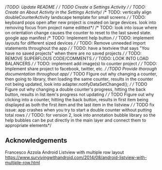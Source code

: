 /*TODO: Update README */
/* TODO Create a Settings Activity */
/* TODO: Create an About Activity in the Settings Activity*/
/* TODO: vertically align doubleCounterActivity landscape template for small screens */
/* TODO: keyboard pops open after new project is created on large devices. look into removing focus from project name edittext*/
/* TODO: look into issue where on orientation change causes the counter to reset to the last saved state. google app manifest 
/* TODO: Implement help button */
    /* TODO: implement layouts for different sized devices */
    /* TODO: Remove unneeded import statements throughout the app */
    /* TODO: have a textview that says "You have no saved projects" when there are no saved projects */
    /* TODO: REMOVE SUPERFLOUS CODE/COMMENTS */
    /* TODO: LOOK INTO LOAD BALANCERS */
    /* TODO: implement add image(s) to counter project */
    /* TODO: Implement share project to facebook, twitter, etc. */
    /*TODO Provide thorough documentation throughout app*/
    /* TODO FIgure out why changing a counter, then going to library, then loading the same counter, results in the counter not being updated, look into adapter.notifyDataSetChanged(); */
    /* TODO Figure out why changing a double counter's progress, hitting the back button, results in list item's progress not updating */
    /* TODO Figure out why clicking into a counter, hitting the back button, results in first item being displayed as both the first item and the last item in the listview */
    /* TODO fix issue: app crashes when you try to start a double counter without putting total rows */
    /* TODO: for version 2, look into annotation bubble library so the help bubbles can be put directly in the main layer and connect them to appropriate elements*/

## Acknowledgements ##
Francesco Azzola
Android Listview with multiple row layout
https://www.survivingwithandroid.com/2014/08/android-listview-with-multiple-row.html